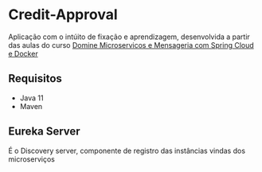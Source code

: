 # Credit-Approval
Aplicação com o intúito de fixação e aprendizagem, desenvolvida a partir das aulas do curso [Domine Microservicos e Mensageria com Spring Cloud e Docker](https://www.udemy.com/course/domine-microservicos-e-mensageria-com-spring-cloud-e-docker/)

## Requisitos
- Java 11
- Maven

## Eureka Server
É o Discovery server, componente de registro das instâncias vindas dos microserviços

